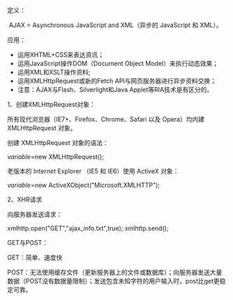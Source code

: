 定义：

​	AJAX = Asynchronous JavaScript and XML（异步的 JavaScript 和 XML）。



应用：

- 运用XHTML+CSS来表达资讯；
- 运用JavaScript操作DOM（Document Object Model）来执行动态效果；
- 运用XML和XSLT操作资料;
- 运用XMLHttpRequest或新的Fetch API与网页服务器进行异步资料交换；
- 注意：AJAX与Flash、Silverlight和Java Applet等RIA技术是有区分的。



1、创建XMLHttpRequest对象：

所有现代浏览器（IE7+、Firefox、Chrome、Safari 以及 Opera）均内建 XMLHttpRequest 对象。

创建 XMLHttpRequest 对象的语法：

*variable*=new XMLHttpRequest();

老版本的 Internet Explorer （IE5 和 IE6）使用 ActiveX 对象：

*variable*=new ActiveXObject("Microsoft.XMLHTTP");



2、XHR请求

向服务器发送请求：

xmlhttp.open("GET","ajax_info.txt",true);
xmlhttp.send();

GET与POST：

GET：简单、速度快

POST：无法使用缓存文件（更新服务器上的文件或数据库）；向服务器发送大量数据（POST没有数据量限制）；发送包含未知字符的用户输入时，post比get更稳定可靠。
